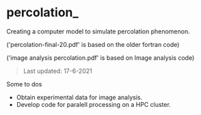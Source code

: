# percolation_
Creating a computer model to simulate percolation phenomenon.






('percolation-final-20.pdf' is based on the older fortran code)

('image analysis percolation.pdf' is based on Image analysis code)
>Last updated: 17-6-2021

Some to dos
* Obtain experimental data for image analysis.
* Develop code for paralell processing on a HPC cluster.
